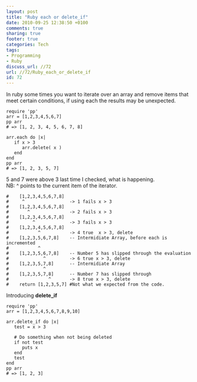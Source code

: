 ```yaml
---
layout: post
title: "Ruby each or delete_if"
date: 2010-09-25 12:38:50 +0100 
comments: true
sharing: true
footer: true
categories: Tech
tags:
- Programming
- Ruby
discuss_url: //72
url: //72/Ruby_each_or_delete_if
id: 72
---
```

In ruby some times you want to iterate over an array and remove items that meet certain conditions, if using each the results may be unexpected.

    require 'pp'
    arr = [1,2,3,4,5,6,7]
    pp arr
    # => [1, 2, 3, 4, 5, 6, 7, 8]

    arr.each do |x|
       if x > 3
          arr.delete( x )
       end
    end
    pp arr
    # => [1, 2, 3, 5, 7]

5 and 7 were above 3 last time I checked, what is happening.  
NB: ^ points to the current item of the iterator.

    #    [1,2,3,4,5,6,7,8]
    #     ^                 -> 1 fails x > 3
    #    [1,2,3,4,5,6,7,8]
    #       ^               -> 2 fails x > 3
    #    [1,2,3,4,5,6,7,8]
    #         ^             -> 3 fails x > 3
    #    [1,2,3,4,5,6,7,8]
    #           ^           -> 4 true  x > 3, delete
    #    [1,2,3,5,6,7,8]    -- Intermidiate Array, before each is incremented
    #           ^
    #    [1,2,3,5,6,7,8]    -- Number 5 has slipped through the evaluation
    #             ^         -> 6 true x > 3, delete
    #    [1,2,3,5,7,8]      -- Intermidiate Array
    #             ^
    #    [1,2,3,5,7,8]      -- Number 7 has slipped through
    #               ^       -> 8 true x > 3, delete
    #    return [1,2,3,5,7] #Not what we expected from the code.

Introducing <strong>delete_if</strong>

    require 'pp'
    arr = [1,2,3,4,5,6,7,8,9,10]

    arr.delete_if do |x| 
       test = x > 3
       
       # Do something when not being deleted
       if not test
          puts x
       end
       test
    end
    pp arr
    # => [1, 2, 3]

